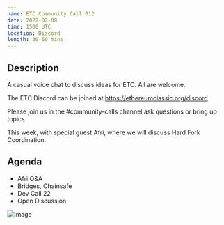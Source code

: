 ```yaml
---
name: ETC Community Call 012
date: 2022-02-08
time: 1500 UTC
location: Discord
length: 30-60 mins
---
```


## Description

A casual voice chat to discuss ideas for ETC. All are welcome.

The ETC Discord can be joined at https://ethereumclassic.org/discord

Please join us in the #community-calls channel ask questions or bring up topics.

This week, with special guest Afri, where we will discuss Hard Fork Coordination.

## Agenda

- Afri Q&A
- Bridges, Chainsafe
- Dev Call 22
- Open Discussion

![image](https://user-images.githubusercontent.com/1696942/151510249-e111d0ed-061b-474d-bba2-203d5d766508.png)
